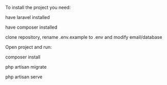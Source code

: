 To install the project you need:

have laravel installed

have composer installed 

clone repository, rename .env.example to .env and modify email/database

Open project and run:

composer install

php artisan migrate

php artisan serve
